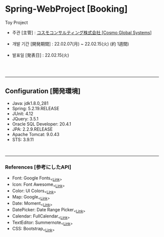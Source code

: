# Spring-WebProject [Booking]<br>
Toy Project
 
 <p>
  <ul>
    <li>주관 [主管] : <a href = "http://www.cosmo-global.com//">コスモコンサルティング株式会社 [Cosmo Global Systems]</a></li>
    <br>
    <li>개발 기간 [開発期間] : 22.02.07(月) ~ 22.02.15(火) (約 1週間)</li>
    <br>
    <li>발표일 [発表日] : 22.02.15(火) <sub></sub></li>
  </ul>
</p>
<br>
<br>


<hr>
  <h2>Configuration [開発環境]</h2>
  <ul>
    <li>Java: jdk1.8.0_281</li>
    <li>Spring: 5.2.19.RELEASE <sub><Excluded Spring boot></sub></li>
    <li>JUnit: 4.12</li>
    <li>JQuery: 3.5.1</li>
    <li>Oracle SQL Developer: 20.4.1</li>
    <li>JPA: 2.2.9.RELEASE</li>
    <li>Apache Tomcat: 9.0.43</li>
    <li>STS: 3.9.11</li>
  </ul>
 <br>
<hr>
  <h3>References [参考にしたAPI]</h3>
  <ul>
    <li>Font: Google Fonts<sub><<a href="https://fonts.google.com/">Link</a>><sub></li>
    <li>Icon: Font Awesome<sub><<a href="https://fontawesome.com/icons">Link</a>><sub></li>
    <li>Color: UI Colors<sub><<a href="https://flatuicolors.com/">Link</a>><sub></li>
    <li>Map: Google<sub><<a href="https://developers.google.com/maps/documentation">Link</a>><sub></li>
    <li>Date: Moment<sub><<a href="https://momentjs.com/">Link</a>><sub></li>
    <li>DatePicker: Date Range Picker<sub><<a href="https://www.daterangepicker.com/">Link</a>><sub></li>
    <li>Calendar: FullCalendar<sub><<a href="https://fullcalendar.io/">Link</a>><sub></li>
    <li>TextEditor: Summernote<sub><<a href="https://summernote.org/">Link</a>><sub></li>
    <li>CSS: Bootstrap<sub><<a href="https://getbootstrap.com/">Link</a>><sub></li>
  </ul>
